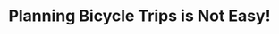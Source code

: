 ---
layout: community
category: community
title: "Planning Bicycle Trips is Not Easy!"
description: "I want to share my thoughts on planning bicycle trips. The problem with planning I think that planning the route with too many details is a waste of time. Things are always changing. It’s reassuring to plan the first day or two in a new country in some detail including a plan B or two bit after that I prefer a sketch idea of objectives be that places to visit, circumnavigation or days at the beach. "
isTopLevel: false
isSingleLevel: false
isArticle: false
datePublished: 2022-06-24 21:21:00 +0300
dateModified: 2022-06-24 21:21:00 +0300
published: false
---